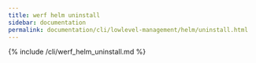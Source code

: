 ```yaml
---
title: werf helm uninstall
sidebar: documentation
permalink: documentation/cli/lowlevel-management/helm/uninstall.html
---
```


{% include /cli/werf_helm_uninstall.md %}
